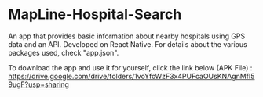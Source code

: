 # MapLine-Hospital-Search
An app that provides basic information about nearby hospitals using GPS data and an API. Developed on React Native. 
For details about the various packages used, check "app.json".

To download the app and use it for yourself, click the link below (APK File) :
https://drive.google.com/drive/folders/1voYfcWzF3x4PUFcaOUsKNAgnMfI59ugF?usp=sharing
